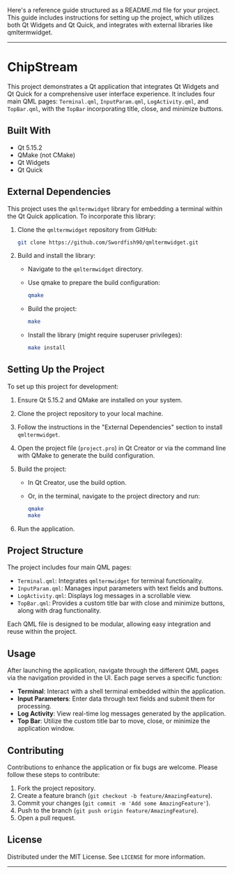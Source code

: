 Here's a reference guide structured as a README.md file for your project. This guide includes instructions for setting up the project, which utilizes both Qt Widgets and Qt Quick, and integrates with external libraries like qmltermwidget.

---

# ChipStream

This project demonstrates a Qt application that integrates Qt Widgets and Qt Quick for a comprehensive user interface experience. It includes four main QML pages: `Terminal.qml`, `InputParam.qml`, `LogActivity.qml`, and `TopBar.qml`, with the `TopBar` incorporating title, close, and minimize buttons.

## Built With

- Qt 5.15.2
- QMake (not CMake)
- Qt Widgets
- Qt Quick

## External Dependencies

This project uses the `qmltermwidget` library for embedding a terminal within the Qt Quick application. To incorporate this library:

1. Clone the `qmltermwidget` repository from GitHub:

    ```sh
    git clone https://github.com/Swordfish90/qmltermwidget.git
    ```

2. Build and install the library:

    - Navigate to the `qmltermwidget` directory.
    - Use qmake to prepare the build configuration:

        ```sh
        qmake
        ```

    - Build the project:

        ```sh
        make
        ```

    - Install the library (might require superuser privileges):

        ```sh
        make install
        ```

## Setting Up the Project

To set up this project for development:

1. Ensure Qt 5.15.2 and QMake are installed on your system.

2. Clone the project repository to your local machine.

3. Follow the instructions in the "External Dependencies" section to install `qmltermwidget`.

4. Open the project file (`project.pro`) in Qt Creator or via the command line with QMake to generate the build configuration.

5. Build the project:
    - In Qt Creator, use the build option.
    - Or, in the terminal, navigate to the project directory and run:

        ```sh
        qmake
        make
        ```

6. Run the application.

## Project Structure

The project includes four main QML pages:

- `Terminal.qml`: Integrates `qmltermwidget` for terminal functionality.
- `InputParam.qml`: Manages input parameters with text fields and buttons.
- `LogActivity.qml`: Displays log messages in a scrollable view.
- `TopBar.qml`: Provides a custom title bar with close and minimize buttons, along with drag functionality.

Each QML file is designed to be modular, allowing easy integration and reuse within the project.

## Usage

After launching the application, navigate through the different QML pages via the navigation provided in the UI. Each page serves a specific function:

- **Terminal**: Interact with a shell terminal embedded within the application.
- **Input Parameters**: Enter data through text fields and submit them for processing.
- **Log Activity**: View real-time log messages generated by the application.
- **Top Bar**: Utilize the custom title bar to move, close, or minimize the application window.

## Contributing

Contributions to enhance the application or fix bugs are welcome. Please follow these steps to contribute:

1. Fork the project repository.
2. Create a feature branch (`git checkout -b feature/AmazingFeature`).
3. Commit your changes (`git commit -m 'Add some AmazingFeature'`).
4. Push to the branch (`git push origin feature/AmazingFeature`).
5. Open a pull request.

## License

Distributed under the MIT License. See `LICENSE` for more information.

---
